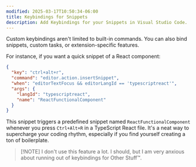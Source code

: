 ```yaml
---
modified: 2025-03-17T10:50:34-06:00
title: Keybindings for Snippets
description: Add Keybindings for your Snippets in Visual Studio Code.
---
```


Custom keybindings aren't limited to built-in commands. You can also bind snippets, custom tasks, or extension-specific features.

For instance, if you want a quick snippet of a React component:

```json
{
  "key": "ctrl+alt+r",
  "command": "editor.action.insertSnippet",
  "when": "editorTextFocus && editorLangId == 'typescriptreact'",
  "args": {
    "langId": "typescriptreact",
    "name": "ReactFunctionalComponent"
  }
}
```

This snippet triggers a predefined snippet named `ReactFunctionalComponent` whenever you press `Ctrl+Alt+R` in a TypeScript React file. It's a neat way to supercharge your coding rhythm, especially if you find yourself creating a ton of boilerplate.

> [!NOTE] I don't use this feature a lot.
> I should, but I am very anxious about running out of keybindings for Other Stuff™.
